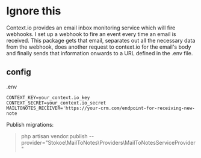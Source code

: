 # Ignore this

Context.io provides an email inbox monitoring service which will fire webhooks.
I set up a webhook to fire an event every time an email is received.
This package gets that email, separates out all the necessary data from the webhook, does another request to context.io for the email's body and finally sends that information onwards to a URL defined in the .env file.

## config

.env
```
CONTEXT_KEY=your_context.io_key
CONTEXT_SECRET=your_context.io_secret
MAILTONOTES_RECEIVER='https://your-crm.com/endpoint-for-receiving-new-note
```

Publish migrations:
> php artisan vendor:publish --provider="Stokoe\MailToNotes\Providers\MailToNotesServiceProvider"
